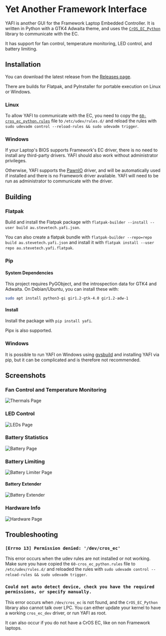 # Yet Another Framework Interface

YAFI is another GUI for the Framework Laptop Embedded Controller.
It is written in Python with a GTK4 Adwaita theme, and uses the [`CrOS_EC_Python`](https://github.com/Steve-Tech/CrOS_EC_Python) library to communicate with the EC.

It has support for fan control, temperature monitoring, LED control, and battery limiting.

## Installation

You can download the latest release from the [Releases page](https://github.com/Steve-Tech/YAFI/releases).

There are builds for Flatpak, and PyInstaller for portable execution on Linux or Windows.

### Linux

To allow YAFI to communicate with the EC, you need to copy the [`60-cros_ec_python.rules`](60-cros_ec_python.rules) file to `/etc/udev/rules.d/` and reload the rules with `sudo udevadm control --reload-rules && sudo udevadm trigger`.

### Windows

If your Laptop's BIOS supports Framework's EC driver, there is no need to install any third-party drivers. YAFI should also work without administrator privileges.

Otherwise, YAFI supports the [PawnIO](https://pawnio.eu/) driver, and will be automatically used if installed and there is no Framework driver available. YAFI will need to be run as administrator to communicate with the driver.

## Building

### Flatpak

Build and install the Flatpak package with `flatpak-builder --install --user build au.stevetech.yafi.json`.

You can also create a flatpak bundle with `flatpak-builder --repo=repo build au.stevetech.yafi.json` and install it with `flatpak install --user repo au.stevetech.yafi.flatpak`.

### Pip

#### System Dependencies

This project requires PyGObject, and the introspection data for GTK4 and Adwaita.
On Debian/Ubuntu, you can install these with:

```bash
sudo apt install python3-gi gir1.2-gtk-4.0 gir1.2-adw-1
```

#### Install

Install the package with `pip install yafi`.

Pipx is also supported.

### Windows

It is possible to run YAFI on Windows using [gvsbuild](https://github.com/wingtk/gvsbuild/) and installing YAFI via pip, but it can be complicated and is therefore not recommended.

## Screenshots

### Fan Control and Temperature Monitoring

![Thermals Page](docs/1-thermals.png)

### LED Control

![LEDs Page](docs/2-leds.png)

### Battery Statistics

![Battery Page](docs/3-battery.png)

### Battery Limiting

![Battery Limiter Page](docs/4-battery-limit.png)

#### Battery Extender

![Battery Extender](docs/4a-battery-ext.png)

### Hardware Info

![Hardware Page](docs/5-hardware.png)

## Troubleshooting

### `[Errno 13] Permission denied: '/dev/cros_ec'`

This error occurs when the udev rules are not installed or not working. Make sure you have copied the `60-cros_ec_python.rules` file to `/etc/udev/rules.d/` and reloaded the rules with `sudo udevadm control --reload-rules && sudo udevadm trigger`.

### `Could not auto detect device, check you have the required permissions, or specify manually.`

This error occurs when `/dev/cros_ec` is not found, and the `CrOS_EC_Python` library also cannot talk over LPC.
You can either update your kernel to have a working `cros_ec_dev` driver, or run YAFI as root.

It can also occur if you do not have a CrOS EC, like on non Framework laptops.

